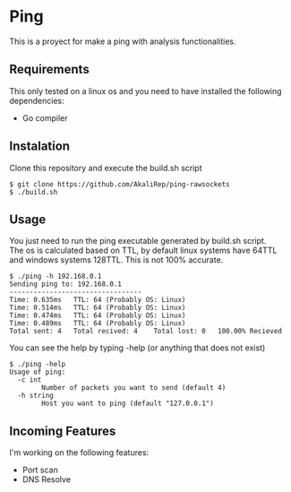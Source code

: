 # Ping
This is a proyect for make a ping with analysis functionalities.

## Requirements
This only tested on a linux os and you need to have installed the following dependencies:
<ul>
    <li>Go compiler</li>
</ul>

## Instalation
Clone this repository and execute the build.sh script
```console
$ git clone https://github.com/AkaliRep/ping-rawsockets
$ ./build.sh
```

## Usage
You just need to run the ping executable generated by build.sh script.<br/>
The os is calculated based on TTL, by default linux systems have 64TTL and windows systems 128TTL. This is not 100% accurate.
```console
$ ./ping -h 192.168.0.1
Sending ping to: 192.168.0.1
---------------------------------
Time: 0.635ms	TTL: 64 (Probably OS: Linux)
Time: 0.514ms	TTL: 64 (Probably OS: Linux)
Time: 0.474ms	TTL: 64 (Probably OS: Linux)
Time: 0.489ms	TTL: 64 (Probably OS: Linux)
Total sent: 4	Total recived: 4	Total lost: 0	100.00% Recieved
```

You can see the help by typing -help (or anything that does not exist)
```console
$ ./ping -help
Usage of ping:
  -c int
    	Number of packets you want to send (default 4)
  -h string
    	Host you want to ping (default "127.0.0.1")
```

## Incoming Features
I'm working on the following features:
<ul>
	<li>Port scan</li>
	<li>DNS Resolve</li>
</ul>
